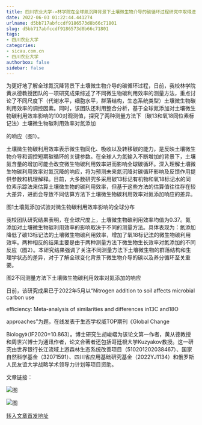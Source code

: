 ```yaml
---
title: 四川农业大学->林学院在全球氮沉降背景下土壤微生物介导的碳循环过程研究中取得进展 | sicau.com.cn
date: 2022-06-03 01:22:44.441274
urlname: d5bb717abfccdf9186573d8b66c71801
slug: d5bb717abfccdf9186573d8b66c71801
tags: 
- 四川农业大学
categories:
- sicau.com.cn
- 四川农业大学
authorbox: false
sidebar: false
---
```

为更好地了解全球氮沉降背景下土壤微生物介导的碳循环过程，日前，我校林学院黄从德教授团队的一项研究成果综述了不同微生物碳利用效率的测量方法，重点讨论了不同尺度下（代谢水平，细胞水平，群落结构，生态系统类型）土壤微生物碳利用效率的调控因素。同时，该团队还利用整合分析，基于全球氮添加对土壤微生物碳利用效率影响的100对观测值，探究了两种测量方法下（碳13和氧18同位素标记法）土壤微生物碳利用效率对氮添加
<!--more-->
的响应（图1）。

土壤微生物碳利用效率表示微生物同化、吸收以及转移碳的能力，是反映土壤微生物介导和调控短期碳循环的关键参数。在全球人为氮输入不断增加的背景下，土壤氮含量的增加可能会改变微生物碳利用效率进而影响全球碳循环。深入理解土壤微生物碳利用效率对氮沉降的响应，将为预测未来氮沉降对碳循环影响及反馈作用提供参数和机理解释。目前，大多数研究多采用碳13标记有机物和氧18标记水的同位素示踪法来估算土壤微生物的碳利用效率，但基于这些方法的估算值往往存在较大差异，进而会导致不同估算方法下土壤微生物碳利用效率对氮添加响应的差异。

图1土壤氮添加试验对微生物碳利用效率影响的全球分布

我校团队研究结果表明，在全球尺度上，土壤微生物碳利用效率均值为0.37。氮添加对土壤微生物碳利用效率的影响取决于不同的测量方法。具体表现为：氮添加降低了碳13标记法的土壤微生物碳利用效率，增加了氧18标记法的微生物碳利用效率。两种相反的结果主要是由于两种测量方法下微生物生长效率对氮添加的不同反应（图2）。本研究结果强调了关注不同测量方法下土壤微生物的群落结构和生理学状态的差异，对于了解全球变化背景下微生物介导的碳以及养分循环至关重要。

图2不同测量方法下土壤微生物碳利用效率对氮添加的响应

日前，该研究成果已于2022年5月以“Nitrogen addition to soil affects microbial carbon use

efficiency: Meta-analysis of similarities and differences in13C and18O

approaches”为题，在线发表于生态学权威TOP期刊《Global Change

Biology》（IF2020=10.863）。博士研究生胡峻嶍为该论文第一作者，黄从德教授和周世兴博士为通讯作者，论文合著者还包括哥廷根大学Kuzyakov教授。这一研究由世界银行长江流域上游森林生态系统改善项目（510201202038467）、国家自然科学基金（32071591）、四川省应用基础研究基金（2022YJ1134）和俄罗斯人民友谊大学战略学术领导力计划等项目资助。  

文章链接：  

![图](https://news.sicau.edu.cn/__local/B/CB/05/3997B3B657A172557EC767EC87D_7C358AA8_3A7A8.png)

![图](https://news.sicau.edu.cn/__local/0/BC/D6/7416DFFDC07F8EC6D5457BAE4EE_A590554E_12656.png)

[转入文章首发地址](https://news.sicau.edu.cn/info/1078/68124.htm)